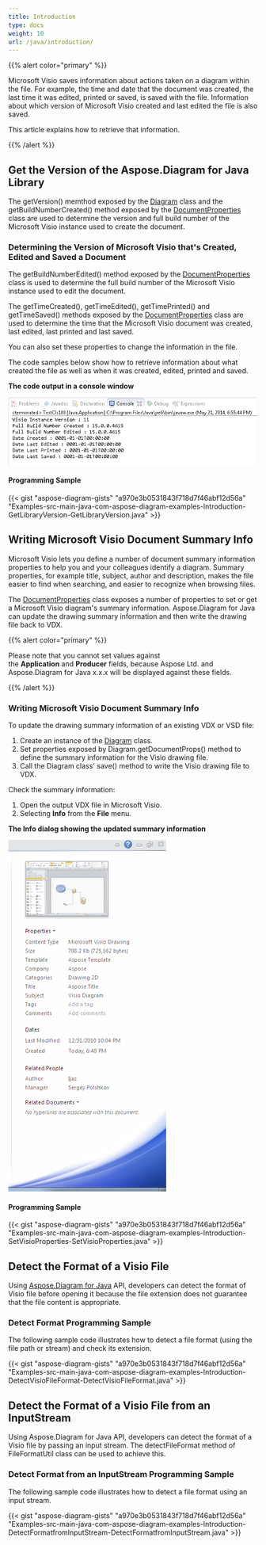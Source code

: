 ```yaml
---
title: Introduction
type: docs
weight: 10
url: /java/introduction/
---
```


{{% alert color="primary" %}} 

Microsoft Visio saves information about actions taken on a diagram within the file. For example, the time and date that the document was created, the last time it was edited, printed or saved, is saved with the file. Information about which version of Microsoft Visio created and last edited the file is also saved.

This article explains how to retrieve that information.

{{% /alert %}} 
## **Get the Version of the Aspose.Diagram for Java Library**
The getVersion() memthod exposed by the [Diagram](https://reference.aspose.com/diagram/java/com.aspose.diagram/Diagram) class and the getBuildNumberCreated() method exposed by the [DocumentProperties](https://reference.aspose.com/diagram/java/com.aspose.diagram/DocumentProperties) class are used to determine the version and full build number of the Microsoft Visio instance used to create the document.
### **Determining the Version of Microsoft Visio that's Created, Edited and Saved a Document**
The getBuildNumberEdited() method exposed by the [DocumentProperties](https://reference.aspose.com/diagram/java/com.aspose.diagram/DocumentProperties) class is used to determine the full build number of the Microsoft Visio instance used to edit the document.

The getTimeCreated(), getTimeEdited(), getTimePrinted() and getTimeSaved() methods exposed by the [DocumentProperties](https://reference.aspose.com/diagram/java/com.aspose.diagram/DocumentProperties) class are used to determine the time that the Microsoft Visio document was created, last edited, last printed and last saved.

You can also set these properties to change the information in the file.

The code samples below show how to retrieve information about what created the file as well as when it was created, edited, printed and saved.

**The code output in a console window** 

![todo:image_alt_text](introduction_1.png)
#### **Programming Sample**
{{< gist "aspose-diagram-gists" "a970e3b0531843f718d7f46abf12d56a" "Examples-src-main-java-com-aspose-diagram-examples-Introduction-GetLibraryVersion-GetLibraryVersion.java" >}}
## **Writing Microsoft Visio Document Summary Info**
Microsoft Visio lets you define a number of document summary information properties to help you and your colleagues identify a diagram. Summary properties, for example title, subject, author and description, makes the file easier to find when searching, and easier to recognize when browsing files.

The [DocumentProperties](https://reference.aspose.com/diagram/java/com.aspose.diagram/DocumentProperties) class exposes a number of properties to set or get a Microsoft Visio diagram's summary information. Aspose.Diagram for Java can update the drawing summary information and then write the drawing file back to VDX.

{{% alert color="primary" %}} 

Please note that you cannot set values against the **Application** and **Producer** fields, because Aspose Ltd. and Aspose.Diagram for Java x.x.x will be displayed against these fields.

{{% /alert %}} 
### **Writing Microsoft Visio Document Summary Info**
To update the drawing summary information of an existing VDX or VSD file:

1. Create an instance of the [Diagram](https://reference.aspose.com/diagram/java/com.aspose.diagram/Diagram) class.
1. Set properties exposed by Diagram.getDocumentProps() method to define the summary information for the Visio drawing file.
1. Call the Diagram class' save() method to write the Visio drawing file to VDX.

Check the summary information:

1. Open the output VDX file in Microsoft Visio.
1. Selecting **Info** from the **File** menu.

**The Info dialog showing the updated summary information** 

![todo:image_alt_text](introduction_2.png)
#### **Programming Sample**
{{< gist "aspose-diagram-gists" "a970e3b0531843f718d7f46abf12d56a" "Examples-src-main-java-com-aspose-diagram-examples-Introduction-SetVisioProperties-SetVisioProperties.java" >}}
## **Detect the Format of a Visio File**
Using [Aspose.Diagram for Java](https://products.aspose.com/diagram/java/) API, developers can detect the format of Visio file before opening it because the file extension does not guarantee that the file content is appropriate.
### **Detect Format Programming Sample**
The following sample code illustrates how to detect a file format (using the file path or stream) and check its extension.

{{< gist "aspose-diagram-gists" "a970e3b0531843f718d7f46abf12d56a" "Examples-src-main-java-com-aspose-diagram-examples-Introduction-DetectVisioFileFormat-DetectVisioFileFormat.java" >}}
## **Detect the Format of a Visio File from an InputStream**
Using Aspose.Diagram for Java API, developers can detect the format of a Visio file by passing an input stream. The detectFileFormat method of FileFormatUtil class can be used to achieve this.
### **Detect Format from an InputStream Programming Sample**
The following sample code illustrates how to detect a file format using an input stream.

{{< gist "aspose-diagram-gists" "a970e3b0531843f718d7f46abf12d56a" "Examples-src-main-java-com-aspose-diagram-examples-Introduction-DetectFormatfromInputStream-DetectFormatfromInputStream.java" >}}

